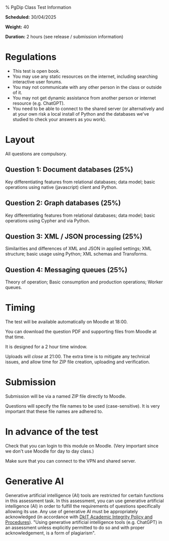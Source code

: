 % PgDip Class Test Information

**Scheduled:** 30/04/2025

**Weight:** 40

**Duration:** 2 hours (see release / submission information)


# Regulations

- This test is open book.
- You may use any static resources on the internet, including searching interactive user forums.
- You may not communicate with any other person in the class or outside of it.
- You may not get dynamic assistance from another person or internet resource (e.g. ChatGPT). 
- You need to be able to connect to the shared server (or alternatively and at your own risk a local install of Python and the databases we've studied to check your answers as you work). 


# Layout

All questions are compulsory.


## Question 1: Document databases (25%)

Key differentiating features from relational databases; data model; basic operations using native (javascript) client and Python. 


## Question 2: Graph databases (25%)

Key differentiating features from relational databases; data model; basic operations using Cypher and via Python. 


## Question 3: XML / JSON processing (25%)

Similarities and differences of XML and JSON in applied settings; XML structure; basic usage using Python; XML schemas and Transforms. 


## Question 4: Messaging queues (25%)

Theory of operation; Basic consumption and production operations; Worker queues.


# Timing

The test will be available automatically on Moodle at 18:00.

You can download the question PDF and supporting files from Moodle at that time.

It is designed for a 2 hour time window.

Uploads will *close* at 21:00.
The extra time is to mitigate any technical issues, and allow time for ZIP file creation, uploading and verification.



# Submission

Submission will be via a named ZIP file directly to Moodle.

Questions will specify the file names to be used (case-sensitive).
It is very important that these file names are adhered to. 


# In advance of the test

Check that you can login to this module on Moodle.
(Very important since we don't use Moodle for day to day class.)

Make sure that you can connect to the VPN and shared server.


# Generative AI

Generative artificial intelligence (AI) tools are restricted for certain functions in this assessment task.
In this assessment, you can use generative artificial intelligence (AI) in order to fulfill the requirements of questions specifically allowing its use.
Any use of generative AI must be appropriately acknowledged (in accordance with [DkIT Academic Integrity Policy and Procedures](https://www.dkit.ie/about-dkit/policies-andguidelines/academic-policies.html)).
"Using generative artificial intelligence tools (e.g. ChatGPT) in an assessment unless explicitly permitted to do so and with proper acknowledgement, is a form of plagiarism".


